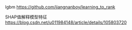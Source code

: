 lgbm
https://github.com/jiangnanboy/learning_to_rank

SHAP值解释模型特征
https://blog.csdn.net/u011984148/article/details/105803720